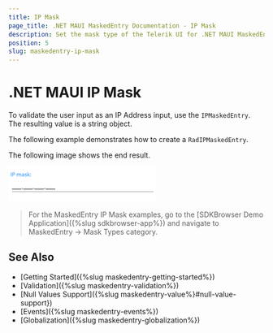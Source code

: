 ```yaml
---
title: IP Mask
page_title: .NET MAUI MaskedEntry Documentation - IP Mask
description: Set the mask type of the Telerik UI for .NET MAUI MaskedEntry to validate the expected user input format such as ip.
position: 5
slug: maskedentry-ip-mask
---
```


# .NET MAUI IP Mask

To validate the user input as an IP Address input, use the `IPMaskedEntry`. The resulting value is a string object.

The following example demonstrates how to create a `RadIPMaskedEntry`.

<snippet id='ipmaskedentry-xaml' />

The following image shows the end result.

![.NET MAUI IPMaskedEntry](../images/maskedentry_ip.png)

> For the MaskedEntry IP Mask examples, go to the [SDKBrowser Demo Application]({%slug sdkbrowser-app%}) and navigate to MaskedEntry -> Mask Types category.

## See Also

- [Getting Started]({%slug maskedentry-getting-started%})
- [Validation]({%slug maskedentry-validation%})
- [Null Values Support]({%slug maskedentry-value%}#null-value-support})
- [Events]({%slug maskedentry-events%})
- [Globalization]({%slug maskedentry-globalization%})
